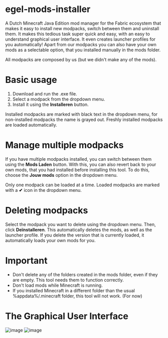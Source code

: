 # egel-mods-installer
A Dutch Minecraft Java Edition mod manager for the Fabric ecosystem that makes it easy to install new modpacks, switch between them and uninstall them. It makes this tedious task super quick and easy, with an easy to understand graphical user interface. It even creates launcher profiles for you automatically!
Apart from our modpacks you can also have your own mods as a selectable option, that you installed manually in the mods folder.

All modpacks are composed by us (but we didn't make any of the mods).

# Basic usage
1. Download and run the .exe file.
2. Select a modpack from the dropdown menu.
3. Install it using the **Installeren** button.

Installed modpacks are marked with black text in the dropdown menu, for non-installed modpacks the name is grayed out.
Freshly installed modpacks are loaded automatically. 

# Manage multiple modpacks
If you have multiple modpacks installed, you can switch between them using the **Mods Laden** button. With this, you can also revert back to your own mods, that you had installed before installing this tool. To do this, choose the **Jouw mods** option in the dropdown menu. 

Only one modpack can be loaded at a time. Loaded modpacks are marked with a **✔** icon in the dropdown menu.

# Deleting modpacks
Select the modpack you want to delete using the dropdown menu. Then, click **Deïnstalleren**. This automatically deletes the mods, as well as the launcher profile. If you delete the version that is currently loaded, it automatically loads your own mods for you.

# Important
- Don't delete any of the folders created in the mods folder, even if they are empty. This tool needs them to function correctly.
- Don't load mods while Minecraft is running.
- If you installed Minecraft in a different folder than the usual %appdata%/.minecraft folder, this tool will not work. (For now)

# The Graphical User Interface
![image](https://user-images.githubusercontent.com/108586405/184554865-7254a1f3-19f3-4919-8ba4-23214b9f07bb.png)
![image](https://user-images.githubusercontent.com/108586405/184554873-5b07a8c3-5cb8-40a9-aced-383ae94a2f99.png)
